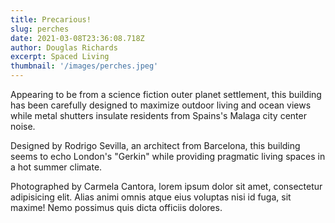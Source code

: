 ```yaml
---
title: Precarious!
slug: perches
date: 2021-03-08T23:36:08.718Z
author: Douglas Richards
excerpt: Spaced Living
thumbnail: '/images/perches.jpeg'
---
```


Appearing to be from a science fiction outer planet settlement, this building has been carefully designed to maximize outdoor living and ocean views while metal shutters insulate residents from Spains's Malaga city center noise.

Designed by Rodrigo Sevilla, an architect from Barcelona, this building seems to echo London's "Gerkin" while providing pragmatic living spaces in a hot summer climate.

Photographed by Carmela Cantora, lorem ipsum dolor sit amet, consectetur adipisicing elit. Alias animi omnis atque eius voluptas nisi id fuga, sit maxime! Nemo possimus quis dicta officiis dolores.
